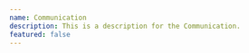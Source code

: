 ```yaml
---
name: Communication
description: This is a description for the Communication.
featured: false
---
```

